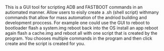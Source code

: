 This is a GUI tool for scripting ADB and FASTBOOT commands in an autiomated manner.  Allow users to eisily create a .sh (shell script)
withmany commands that allow for mass automation of the andriod building and development proccess.  For example one could use
the GUI to reboot to bootloader flash a system.img reboot back into the OS install an app reboot again flash a cache.img
and reboot all with one script that is created by the program.
You chooses multiple commands in the program and then click create and the script is created for you.

